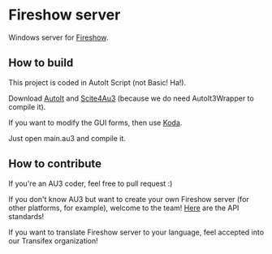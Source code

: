 Fireshow server
===============

Windows server for [Fireshow](http://jesobreira.github.io/fireshow).

How to build
------------

This project is coded in AutoIt Script (not Basic! Ha!).

Download [AutoIt](http://autoitscript.com) and [Scite4Au3](https://www.autoitscript.com/site/autoit-script-editor/) (because we do need AutoIt3Wrapper to compile it).

If you want to modify the GUI forms, then use [Koda](http://koda.darkhost.ru/page.php?id=index).

Just open main.au3 and compile it.

How to contribute
-----------------

If you're an AU3 coder, feel free to pull request :)

If you don't know AU3 but want to create your own Fireshow server (for other platforms, for example), welcome to the team! [Here](https://github.com/jesobreira/fireshow/wiki/API) are the API standards!

If you want to translate Fireshow server to your language, feel accepted into our Transifex organization!